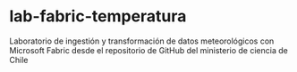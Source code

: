 # lab-fabric-temperatura
Laboratorio de ingestión y transformación de datos meteorológicos con Microsoft Fabric desde el repositorio de GitHub del ministerio de ciencia de Chile 
